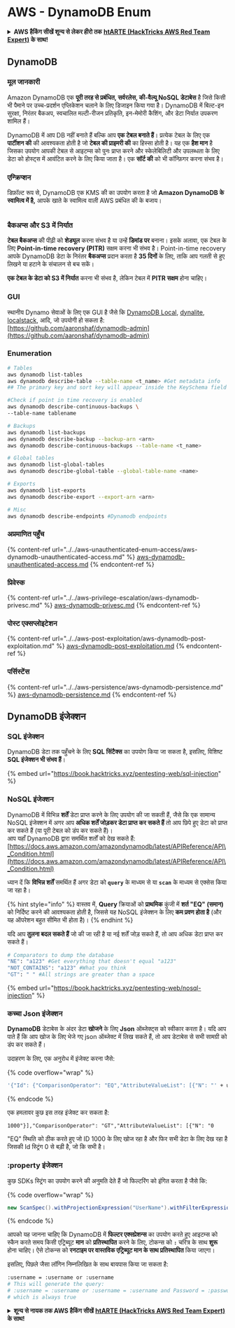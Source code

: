 # AWS - DynamoDB Enum

<details>

<summary><strong>AWS हैकिंग सीखें शून्य से लेकर हीरो तक</strong> <a href="https://training.hacktricks.xyz/courses/arte"><strong>htARTE (HackTricks AWS Red Team Expert)</strong></a><strong> के साथ!</strong></summary>

HackTricks का समर्थन करने के अन्य तरीके:

* यदि आप चाहते हैं कि आपकी **कंपनी का विज्ञापन HackTricks में दिखाई दे** या **HackTricks को PDF में डाउनलोड करें**, तो [**सब्सक्रिप्शन प्लान्स**](https://github.com/sponsors/carlospolop) देखें!
* [**आधिकारिक PEASS & HackTricks स्वैग**](https://peass.creator-spring.com) प्राप्त करें
* [**The PEASS Family**](https://opensea.io/collection/the-peass-family) की खोज करें, हमारा विशेष [**NFTs**](https://opensea.io/collection/the-peass-family) संग्रह
* 💬 [**Discord group**](https://discord.gg/hRep4RUj7f) में **शामिल हों** या [**telegram group**](https://t.me/peass) या **Twitter** पर 🐦 [**@carlospolopm**](https://twitter.com/carlospolopm) को **फॉलो करें**.
* **HackTricks** के [**github repos**](https://github.com/carlospolop/hacktricks) और [**HackTricks Cloud**](https://github.com/carlospolop/hacktricks-cloud) में PRs सबमिट करके अपनी हैकिंग ट्रिक्स साझा करें।

</details>

## DynamoDB

### मूल जानकारी

Amazon DynamoDB एक **पूरी तरह से प्रबंधित, सर्वरलेस, की-वैल्यू NoSQL डेटाबेस** है जिसे किसी भी पैमाने पर उच्च-प्रदर्शन एप्लिकेशन चलाने के लिए डिजाइन किया गया है। DynamoDB में बिल्ट-इन सुरक्षा, निरंतर बैकअप, स्वचालित मल्टी-रीजन प्रतिकृति, इन-मेमोरी कैशिंग, और डेटा निर्यात उपकरण शामिल हैं।

DynamoDB में आप DB नहीं बनाते हैं बल्कि आप **एक टेबल बनाते हैं**। प्रत्येक टेबल के लिए एक **पार्टीशन की** की आवश्यकता होती है जो **टेबल की प्राइमरी की** का हिस्सा होती है। यह एक **हैश मान** है जिसका उपयोग आपकी टेबल से आइटम्स को पुनः प्राप्त करने और स्केलेबिलिटी और उपलब्धता के लिए डेटा को होस्ट्स में आवंटित करने के लिए किया जाता है। एक **सॉर्ट की** को भी कॉन्फ़िगर करना संभव है।

### एन्क्रिप्शन

डिफ़ॉल्ट रूप से, DynamoDB एक KMS की का उपयोग करता है जो **Amazon DynamoDB के स्वामित्व में है,** आपके खाते के स्वामित्व वाली AWS प्रबंधित की के बजाय।

<figure><img src="https://lh4.googleusercontent.com/JjtNS7aA-_GRMgZb4v93jWEQJi6DQdUPq0FEpzZPdeyCeNoG05p0NJiV9Zs-ULs_-Tfjmx0W1ZgsE2Ui2ljo7D-1a87Xny-gpLVQO0XmXdFoph9ci1RepbVNwaCe9oPruEZSEDxGTxF5dIv6pW1WpT6kWA=s2048" alt=""><figcaption></figcaption></figure>

### बैकअप्स और S3 में निर्यात

**टेबल बैकअप्स** की पीढ़ी को **शेड्यूल** करना संभव है या उन्हें **डिमांड पर** बनाना। इसके अलावा, एक टेबल के लिए **Point-in-time recovery (PITR)** सक्षम करना भी संभव है। Point-in-time recovery आपके DynamoDB डेटा के निरंतर **बैकअप्स** प्रदान करता है **35 दिनों** के लिए, ताकि आप गलती से हुए लिखने या हटाने के संचालन से बच सकें।

**एक टेबल के डेटा को S3 में निर्यात** करना भी संभव है, लेकिन टेबल में **PITR सक्षम** होना चाहिए।

### GUI

स्थानीय Dynamo सेवाओं के लिए एक GUI है जैसे कि [DynamoDB Local](https://aws.amazon.com/blogs/aws/dynamodb-local-for-desktop-development/), [dynalite](https://github.com/mhart/dynalite), [localstack](https://github.com/localstack/localstack), आदि, जो उपयोगी हो सकता है: [https://github.com/aaronshaf/dynamodb-admin](https://github.com/aaronshaf/dynamodb-admin)

### Enumeration
```bash
# Tables
aws dynamodb list-tables
aws dynamodb describe-table --table-name <t_name> #Get metadata info
## The primary key and sort key will appear inside the KeySchema field

#Check if point in time recovery is enabled
aws dynamodb describe-continuous-backups \
--table-name tablename

# Backups
aws dynamodb list-backups
aws dynamodb describe-backup --backup-arn <arn>
aws dynamodb describe-continuous-backups --table-name <t_name>

# Global tables
aws dynamodb list-global-tables
aws dynamodb describe-global-table --global-table-name <name>

# Exports
aws dynamodb list-exports
aws dynamodb describe-export --export-arn <arn>

# Misc
aws dynamodb describe-endpoints #Dynamodb endpoints
```
### अप्रमाणित पहुँच

{% content-ref url="../../aws-unauthenticated-enum-access/aws-dynamodb-unauthenticated-access.md" %}
[aws-dynamodb-unauthenticated-access.md](../../aws-unauthenticated-enum-access/aws-dynamodb-unauthenticated-access.md)
{% endcontent-ref %}

### प्रिवेस्क

{% content-ref url="../../aws-privilege-escalation/aws-dynamodb-privesc.md" %}
[aws-dynamodb-privesc.md](../../aws-privilege-escalation/aws-dynamodb-privesc.md)
{% endcontent-ref %}

### पोस्ट एक्सप्लोइटेशन

{% content-ref url="../../aws-post-exploitation/aws-dynamodb-post-exploitation.md" %}
[aws-dynamodb-post-exploitation.md](../../aws-post-exploitation/aws-dynamodb-post-exploitation.md)
{% endcontent-ref %}

### पर्सिस्टेंस

{% content-ref url="../../aws-persistence/aws-dynamodb-persistence.md" %}
[aws-dynamodb-persistence.md](../../aws-persistence/aws-dynamodb-persistence.md)
{% endcontent-ref %}

## DynamoDB इंजेक्शन

### SQL इंजेक्शन

DynamoDB डेटा तक पहुँचने के लिए **SQL सिंटैक्स** का उपयोग किया जा सकता है, इसलिए, विशिष्ट **SQL इंजेक्शन भी संभव हैं**।

{% embed url="https://book.hacktricks.xyz/pentesting-web/sql-injection" %}

### NoSQL इंजेक्शन

DynamoDB में विभिन्न **शर्तें** डेटा प्राप्त करने के लिए उपयोग की जा सकती हैं, जैसे कि एक सामान्य NoSQL इंजेक्शन में अगर आप **अधिक शर्तें जोड़कर डेटा प्राप्त कर सकते हैं** तो आप छिपे हुए डेटा को प्राप्त कर सकते हैं (या पूरी टेबल को डंप कर सकते हैं)।\
आप यहाँ DynamoDB द्वारा समर्थित शर्तों को देख सकते हैं: [https://docs.aws.amazon.com/amazondynamodb/latest/APIReference/API\_Condition.html](https://docs.aws.amazon.com/amazondynamodb/latest/APIReference/API\_Condition.html)

ध्यान दें कि **विभिन्न शर्तें** समर्थित हैं अगर डेटा को **`query`** के माध्यम से या **`scan`** के माध्यम से एक्सेस किया जा रहा है।

{% hint style="info" %}
वास्तव में, **Query** क्रियाओं को **प्राथमिक** कुंजी में **शर्त "EQ" (समान)** को निर्दिष्ट करने की आवश्यकता होती है, जिससे यह NoSQL इंजेक्शन के लिए **कम प्रवण होता है** (और यह ऑपरेशन बहुत सीमित भी होता है)।
{% endhint %}

यदि आप **तुलना बदल सकते हैं** जो की जा रही है या नई शर्तें जोड़ सकते हैं, तो आप अधिक डेटा प्राप्त कर सकते हैं।
```bash
# Comparators to dump the database
"NE": "a123" #Get everything that doesn't equal "a123"
"NOT_CONTAINS": "a123" #What you think
"GT": " " #All strings are greater than a space
```
{% embed url="https://book.hacktricks.xyz/pentesting-web/nosql-injection" %}

### कच्चा Json इंजेक्शन

**DynamoDB** डेटाबेस के अंदर डेटा **खोजने** के लिए **Json** ऑब्जेक्ट्स को स्वीकार करता है। यदि आप पाते हैं कि आप खोज के लिए भेजे गए json ऑब्जेक्ट में लिख सकते हैं, तो आप डेटाबेस से सभी सामग्री को डंप कर सकते हैं।

उदाहरण के लिए, एक अनुरोध में इंजेक्ट करना जैसे:

{% code overflow="wrap" %}
```bash
'{"Id": {"ComparisonOperator": "EQ","AttributeValueList": [{"N": "' + user_input + '"}]}}'
```
{% endcode %}

एक हमलावर कुछ इस तरह इंजेक्ट कर सकता है:

`1000"}],"ComparisonOperator": "GT","AttributeValueList": [{"N": "0`

"EQ" स्थिति को ठीक करते हुए जो ID 1000 के लिए खोज रहा है और फिर सभी डेटा के लिए देख रहा है जिसकी Id स्ट्रिंग 0 से बड़ी है, जो कि सभी है।

### :property इंजेक्शन

कुछ SDKs स्ट्रिंग का उपयोग करने की अनुमति देते हैं जो फिल्टरिंग को इंगित करता है जैसे कि:

{% code overflow="wrap" %}
```java
new ScanSpec().withProjectionExpression("UserName").withFilterExpression(user_input+" = :username and Password = :password").withValueMap(valueMap)
```
{% endcode %}

आपको यह जानना चाहिए कि DynamoDB में **फिल्टर एक्सप्रेशन्स** का उपयोग करते हुए आइटम्स को स्कैन करते समय किसी एट्रिब्यूट **मान** को **प्रतिस्थापित** करने के लिए, टोकन्स को **`:`** चरित्र के साथ **शुरू** होना चाहिए। ऐसे टोकन्स को **रनटाइम पर वास्तविक एट्रिब्यूट मान के साथ प्रतिस्थापित** किया जाएगा।

इसलिए, पिछले जैसा लॉगिन निम्नलिखित के साथ बायपास किया जा सकता है:
```bash
:username = :username or :username
# This will generate the query:
# :username = :username or :username = :username and Password = :password
# which is always true
```
<details>

<summary><strong>शून्य से नायक तक AWS हैकिंग सीखें</strong> <a href="https://training.hacktricks.xyz/courses/arte"><strong>htARTE (HackTricks AWS Red Team Expert)</strong></a><strong> के साथ!</strong></summary>

HackTricks का समर्थन करने के अन्य तरीके:

* यदि आप चाहते हैं कि आपकी **कंपनी का विज्ञापन HackTricks में दिखाई दे** या **HackTricks को PDF में डाउनलोड करें**, तो [**सब्सक्रिप्शन प्लान्स**](https://github.com/sponsors/carlospolop) देखें!
* [**आधिकारिक PEASS & HackTricks स्वैग**](https://peass.creator-spring.com) प्राप्त करें
* [**The PEASS Family**](https://opensea.io/collection/the-peass-family) की खोज करें, हमारा विशेष [**NFTs**](https://opensea.io/collection/the-peass-family) संग्रह
* 💬 [**Discord group**](https://discord.gg/hRep4RUj7f) में **शामिल हों** या [**telegram group**](https://t.me/peass) में या **Twitter** 🐦 पर मुझे **फॉलो** करें [**@carlospolopm**](https://twitter.com/carlospolopm)**.**
* [**HackTricks**](https://github.com/carlospolop/hacktricks) और [**HackTricks Cloud**](https://github.com/carlospolop/hacktricks-cloud) github repos में PRs सबमिट करके अपनी हैकिंग ट्रिक्स साझा करें।

</details>
